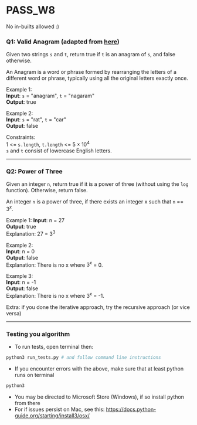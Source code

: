 # PASS_W8
No in-builts allowed :)

### Q1: Valid Anagram (adapted from [here](https://leetcode.com/problems/valid-anagram/description/))
Given two strings `s` and `t`, return true if `t` is an anagram of `s`, and false otherwise.

An Anagram is a word or phrase formed by rearranging the letters of a different word or phrase, typically using all the original letters exactly once.

Example 1:  
**Input**: `s` = "anagram", `t` = "nagaram"  
**Output**: true  

Example 2:  
**Input**: `s` = "rat", `t` = "car"  
**Output**: false

Constraints:  
1 <= `s.length`, `t.length` <= $5 \times 10^4$  
`s` and `t` consist of lowercase English letters.

---

### Q2: Power of Three 
Given an integer `n`, return true if it is a power of three (without using the `log` function). Otherwise, return false.

An integer `n` is a power of three, if there exists an integer x such that `n` == $3^x$.

Example 1:
**Input**: n = 27  
**Output**: true  
Explanation: 27 = $3^3$


Example 2:  
**Input**: n = 0  
**Output**: false  
Explanation: There is no x where $3^x$ = 0.

Example 3:  
**Input**: n = -1  
**Output**: false  
Explanation: There is no x where $3^x$ = -1.

Extra: if you done the iterative approach, try the recursive approach (or vice versa)

---
### Testing you algorithm
- To run tests, open terminal then:
```sh
python3 run_tests.py # and follow command line instructions
```

- If you encounter errors with the above, make sure that at least python runs on terminal
```sh
python3
```

- You may be directed to Microsoft Store (Windows), if so install python from there
- For if issues persist on Mac,  see this: https://docs.python-guide.org/starting/install3/osx/
